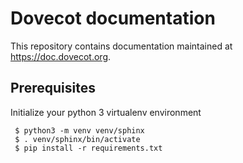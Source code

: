 Dovecot documentation
======================

This repository contains documentation maintained at https://doc.dovecot.org.

Prerequisites
-------------

Initialize your python 3 virtualenv environment

```
 $ python3 -m venv venv/sphinx
 $ . venv/sphinx/bin/activate
 $ pip install -r requirements.txt
```
